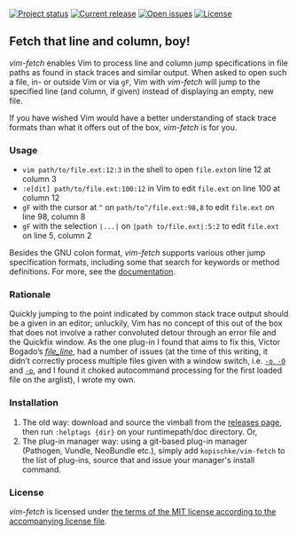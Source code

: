 [![Project status][badge-status]][vimscripts]
[![Current release][badge-release]][releases]
[![Open issues][badge-issues]][issues]
[![License][badge-license]][license]

## Fetch that line and column, boy!

*vim-fetch* enables Vim to process line and column jump specifications in file paths as found in stack traces and similar output. When asked to open such a file, in- or outside Vim or via `gF`, Vim with *vim-fetch* will jump to the specified line (and column, if given) instead of displaying an empty, new file.

If you have wished Vim would have a better understanding of stack trace formats than what it offers out of the box, *vim-fetch* is for you.

### Usage

- `vim path/to/file.ext:12:3` in the shell to open `file.ext`on line 12 at column 3
- `:e[dit] path/to/file.ext:100:12` in Vim to edit `file.ext` on line 100 at column 12
- `gF` with the cursor at `^` on `path/to^/file.ext:98,8` to edit `file.ext` on line 98, column 8
- `gF` with the selection `|...|` on `|path to/file.ext|:5:2` to edit `file.ext` on line 5, column 2

Besides the GNU colon format, *vim-fetch* supports various other jump specification formats, including some that search for keywords or method definitions. For more, see the [documentation][doc].

### Rationale

Quickly jumping to the point indicated by common stack trace output should be a given in an editor; unluckily, Vim has no concept of this out of the box that does not involve a rather convoluted detour through an error file and the Quickfix window. As the one plug-in I found that aims to fix this, Victor Bogado’s [*file_line*][bogado-plugin], had a number of issues (at the time of this writing, it didn’t correctly process multiple files given with a window switch, i.e. [`-o`, `-O`][bogado-issue-winswitch] and [`-p`][bogado-issue-tabswitch], and I found it choked autocommand processing for the first loaded file on the arglist), I wrote my own.

### Installation

1. The old way: download and source the vimball from the [releases page][releases], then run `:helptags {dir}` on your runtimepath/doc directory. Or,
2. The plug-in manager way: using a git-based plug-in manager (Pathogen, Vundle, NeoBundle etc.), simply add `kopischke/vim-fetch` to the list of plug-ins, source that and issue your manager's install command.

### License

*vim-fetch* is licensed under [the terms of the MIT license according to the accompanying license file][license].

[badge-status]:           http://img.shields.io/badge/status-active-brightgreen.svg?style=flat-square
[badge-release]:          http://img.shields.io/github/release/kopischke/vim-fetch.svg?style=flat-square
[badge-issues]:           http://img.shields.io/github/issues/kopischke/vim-fetch.svg?style=flat-square
[badge-license]:          http://img.shields.io/badge/license-MIT-blue.svg?style=flat-square
[bogado-plugin]:          https://github.com/bogado/file-line
[bogado-issue-tabswitch]: https://github.com/bogado/file-line/issues/11
[bogado-issue-winswitch]: https://github.com/bogado/file-line/issues/36
[doc]:                    doc/vim-fetch.txt
[issues]:                 https://github.com/kopischke/vim-fetch/issues
[license]:                LICENSE.md
[releases]:               https://github.com/kopischke/vim-fetch/releases
[vimscripts]:             http://www.vim.org/scripts/script.php?script_id=5089
